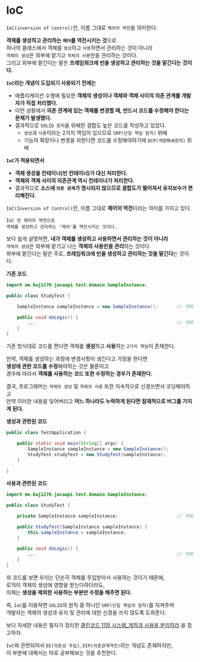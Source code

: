 # IoC
`IoC(inversion of control)`란, 이름 그대로 `제어의 역전`을 의미한다.    
             
**객체를 생성하고 관리하는 `제어`를 역전시키는 것**으로              
하나의 클래스에서 객체를 `생성`하고 `사용`하면서 관리하는 것이 아니라   
`객체의 생성`은 외부에 맡기고 `객체의 사용`만을 관리하는 것이다.      
그리고 외부에 맡긴다는 말은 **프레임워크에 빈을 생성하고 관리하는 것을 맡긴다는 것이다.**  
             
**`IoC`라는 개념이 도입되기 사용되기 전에는**           
* 애플리케이션 수행에 필요한 **객체의 생성이나 객체와 객체 사이의 의존 관계를 개발자가 직접 처리했다.**       
* 이런 상황에서 **의존 관계에 있는 객체를 변경할 때, 반드시 코드를 수정해야 한다는 문제가 발생했다.**           
* 결과적으로 `SOLID 원칙`을 위배한 결합도 높은 코드를 작성하고 있었다.             
    * `생성`과 `사용`이라는 2가지 책임이 있으므로 `SRP(단일 책임 원칙)` 위배     
    * 기능의 확장이나 변경을 꾀한다면 코드를 수정해야하기에 `OCP(개방폐쇄원칙)` 위배

**`IoC`가 적용되면서**
* **객체 생성을 컨테이너(빈 컨테이너)가 대신 처리한다.**    
* **객체와 객체 사이의 의존관계 역시 컨테이너가 처리한다.**        
* 결과적으로 **소스에 `의존 관계`가 명시되지 않으므로 결합도가 떨어져서 유지보수가 편리해진다.**      
   
   
`IoC(Inversion of Control)`란, 이름 그대로 **제어의 역전**이라는 의미를 가지고 있다.       
           
```
IoC 란 제어의 역전으로   
객체를 생성하고 관리하는 '제어'를 역전시키는 것이다.   
```
       
보다 쉽게 설명하면, **내가 객체를 생성하고 사용하면서 관리하는 것이 아니라**          
`객체의 생성`은 외부에 맡기고 나는 **객체의 사용만을 관리**하는 것이다.             
외부에 맡긴다는 말은 주로, **프레임워크에 빈을 생성하고 관리하는 것을 맡긴다**는 것이다.                
   
**기존 코드**
```java
import me.kwj1270.javaapi.test.domain.SampleInstance;

public class StudyTest {

    SampleInstance sampleInstance = new SampleInstance();       // 객체의 생성 방법이 바뀌면 코드 수정해야함

    public void doLogic() {
        ...                                                     // 객체를 사용하는 코드 또한 영향을 받을 가능성이 있다.    
    }
}
```
기존 방식대로 코드를 짠다면 객체를 **생성**하고 **사용**하는 `2가지 책임`이 존재한다.      
       
만약, 객체를 생성하는 과정에 변경사항이 생긴다고 가정을 한다면     
**생성에 관한 코드를 수정**해야하는 것은 물론이고          
경우에 따라서 **객체를 사용하는 코드 또한 수정하는 경우가 존재한다.**         
                    
결국, 프로그래머는 `객체의 생성` 및 `객체의 사용` 또한 지속적으로 신경쓰면서 코딩해야하고                     
만약 이러한 내용을 잊어버리고 **어느 하나라도 누락하게 된다면 잠재적으로 버그를 가지게 된다.**         

**생성과 관련된 코드**
```java
public class TestApplication {

    public static void main(String[] args) {
        SampleInstance sampleInstance = new SampleInstance();
        StudyTest studyTest = new StudyTest(sampleInstance);
    }
    
}
```
**사용과 관련된 코드**
```java
import me.kwj1270.javaapi.test.domain.SampleInstance;

public class StudyTest {

    private SampleInstance sampleInstance;                      // 객체의 생성 방법이 바뀌어도 영향이 없다.

    public StudyTest(SampleInstance sampleInstance) {
        this.sampleInstance = sampleInstance;
    }

    public void doLogic() {
        ...                                                     // 객체를 사용하는 코드는 영향을 받을 가능성이 있다.
    }
}
```
위 코드를 보면 우리는 단순히 객체를 주입받아서 사용하는 것이기 때문에,                   
로직이 객체의 생성에 영향을 받는다하더라도,       
이제는 **생성을 제외한 사용하는 부분만 수정을 해주면 된다.**                 
            
            
            
            
            
            
            
            
            
            
즉, `IoC`를 이용하면 `SOLID`의 원칙 중 하나인 `SRP(단일 책임의 원칙)`를 지켜주며             
개발자는 객체의 생성과 유지 및 관리에 대한 신경을 쓰지 않도록 도와준다.     
       
보다 자세한 내용은 필자가 정리한 [클린코드 11장 시스템_제작과 사용을 분리하라](https://github.com/kwj1270/TIL_CleanCode/blob/master/11%20%EC%8B%9C%EC%8A%A4%ED%85%9C.md#%EC%A0%9C%EC%9E%91%EA%B3%BC-%EC%82%AC%EC%9A%A9%EC%9D%84-%EB%B6%84%EB%A6%AC%ED%95%98%EB%9D%BC)
을 참고하자.    
             
`IoC`와 관련되어서 `DI(의존성 주입)`, `DIP(의존관계역전)`라는 개념도 존재하지만,      
이 부분에 대해서는 따로 공부해보는 것을 추천한다.        
      
